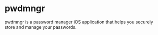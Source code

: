 # pwdmngr

pwdmngr is a password manager iOS application that helps you securely store and manage your passwords.
